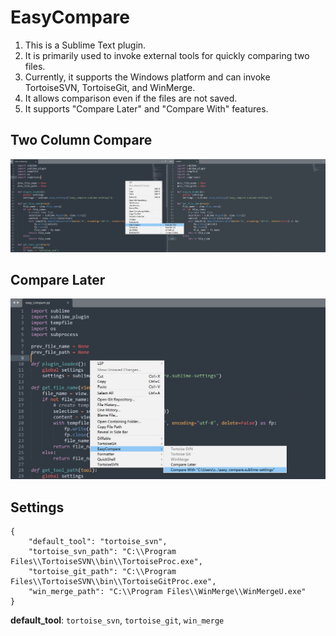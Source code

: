 # EasyCompare

1. This is a Sublime Text plugin.
2. It is primarily used to invoke external tools for quickly comparing two files.
3. Currently, it supports the Windows platform and can invoke TortoiseSVN, TortoiseGit, and WinMerge.
4. It allows comparison even if the files are not saved.
5. It supports "Compare Later" and "Compare With" features.


## Two Column Compare
![Two column compare](https://raw.githubusercontent.com/Gemini2015/EasyCompare/master/screenshots/two_column_compare.png)

## Compare Later
![Compare later](https://raw.githubusercontent.com/Gemini2015/EasyCompare/master/screenshots/compare_later.png)

## Settings
```
{
    "default_tool": "tortoise_svn",
    "tortoise_svn_path": "C:\\Program Files\\TortoiseSVN\\bin\\TortoiseProc.exe",
    "tortoise_git_path": "C:\\Program Files\\TortoiseSVN\\bin\\TortoiseGitProc.exe",
    "win_merge_path": "C:\\Program Files\\WinMerge\\WinMergeU.exe"
}
```

**default_tool**: `tortoise_svn`, `tortoise_git`, `win_merge`